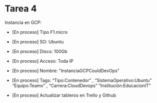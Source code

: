 # Tarea 4

Instancia en GCP:

- [En proceso] Tipo F1.micro
- [En proceso] SO: Ubuntu
- [En proceso] Disco: 100Gb
- [En proceso] Acceso: Toda IP
- [En proceso] Nombre: "InstanciaGCPCouldDevOps"
- [En proceso] Tags: “Tipo:Contenedor” , “SistemaOperativo:Ubuntu” “Equipo:Teamx” , “Carrera:CloudDevops” “Institución:EducacionIT”

- [En proceso] Actualizar tableros en Trello y Github
